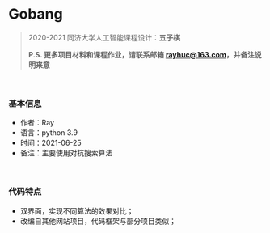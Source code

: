 # Gobang
> 2020-2021 同济大学人工智能课程设计：**五子棋**
>
> **P.S. 更多项目材料和课程作业，请联系邮箱 rayhuc@163.com，并备注说明来意**

<br/>

### 基本信息

- 作者：Ray
- 语言：python 3.9
- 时间：2021-06-25
- 备注：主要使用对抗搜索算法

<br/>

### 代码特点

- 双界面，实现不同算法的效果对比；
- 改编自其他网站项目，代码框架与部分项目类似；
